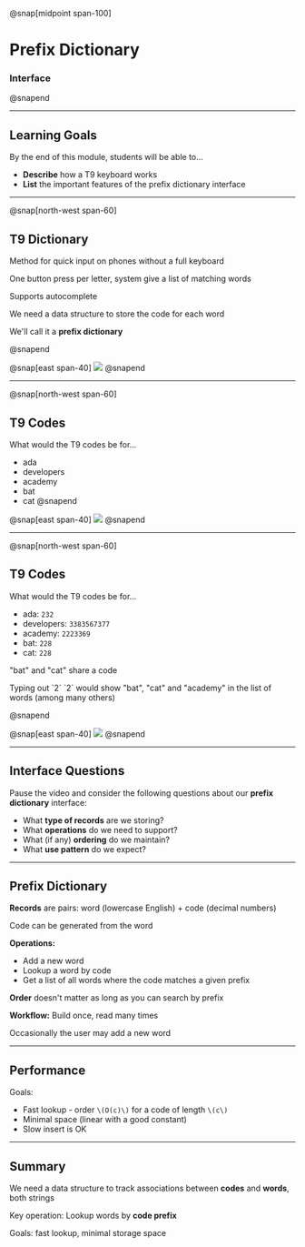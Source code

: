 @snap[midpoint span-100]

# Prefix Dictionary

### Interface

@snapend

---

## Learning Goals

By the end of this module, students will be able to...

- **Describe** how a T9 keyboard works
- **List** the important features of the prefix dictionary interface

---

@snap[north-west span-60]
## T9 Dictionary

Method for quick input on phones without a full keyboard

<p class="small">One button press per letter, system give a list of matching words</p>

<p class="small">Supports autocomplete</p>

We need a data structure to store the code for each word

We'll call it a **prefix dictionary**

@snapend

@snap[east span-40]
![](tries/images/t9-keyboard.png)
@snapend

---

@snap[north-west span-60]
## T9 Codes

What would the T9 codes be for...

- ada
- developers
- academy
- bat
- cat
@snapend

@snap[east span-40]
![](tries/images/t9-keyboard.png)
@snapend

---

@snap[north-west span-60]
## T9 Codes

What would the T9 codes be for...

- ada: `232`
- developers: `3383567377`
- academy: `2223369`
- bat: `228`
- cat: `228`

<p class="small">"bat" and "cat" share a code</p>

<p class="small fragment">Typing out `2` `2` would show "bat", "cat" and "academy" in the list of words (among many others)</p>
@snapend

@snap[east span-40]
![](tries/images/t9-keyboard.png)
@snapend

---

## Interface Questions

Pause the video and consider the following questions about our **prefix dictionary** interface:

- What **type of records** are we storing?
- What **operations** do we need to support?
- What (if any) **ordering** do we maintain?
- What **use pattern** do we expect?

---

## Prefix Dictionary

**Records** are pairs: word (lowercase English) + code (decimal numbers)

<p class="small">Code can be generated from the word</p>

**Operations:**

<ul class="small">
<li>Add a new word</li>
<li>Lookup a word by code</li>
<li>Get a list of all words where the code matches a given prefix</li>
</ul>

**Order** doesn't matter as long as you can search by prefix

**Workflow:** Build once, read many times

<p class="small">Occasionally the user may add a new word</p>

---

## Performance

Goals:

- Fast lookup - order `\(O(c)\)` for a code of length `\(c\)`
- Minimal space (linear with a good constant)
- Slow insert is OK

---

## Summary

We need a data structure to track associations between **codes** and **words**, both strings

Key operation: Lookup words by **code prefix**

Goals: fast lookup, minimal storage space
